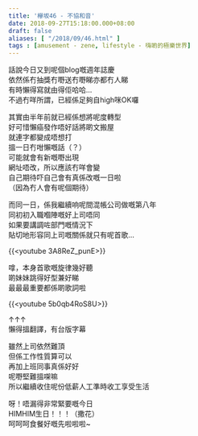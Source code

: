 ```yaml
---
title: '欅坂46 - 不協和音'
date: 2018-09-27T15:18:00.000+08:00
draft: false
aliases: [ "/2018/09/46.html" ]
tags : [amusement - zene, lifestyle - 嗨啲的極樂世界]
---
```


話說今日又到呢個blog嘅週年誌慶  
依然係冇抽獎冇嘢送冇嘢睇亦都冇人睇  
有時懶得寫就由得佢哈哈…  
不過冇咩所謂，已經係足夠自high咪OK囉  
  
其實由半年前就已經係想將呢度轉型  
好可惜懶癌發作唔好話將啲文搬屋  
就連字都變成唔想打  
搵一日冇咁懶嘅話（？）  
可能就會有新嘅嘢出現  
網址唔改，所以應該冇咩會變  
自己期待吓自己會有真係改嘅一日啦  
（因為冇人會有呢個期待）  
  
而同一日，係我繼續响呢間混帳公司做嘅第八年  
同初初入職嗰陣嘅好上司唔同  
如果要講調咗部門嘅情況下  
貼切地形容同上司嘅關係就只有呢首歌…  

{{<youtube 3A8ReZ_punE>}}

嗱，本身首歌嘅旋律幾好聽  
啲妹妹跳得好型兼好睇  
最最最重要都係啲歌詞啦  

{{<youtube 5b0qb4RoS8U>}}

↑↑↑  
懶得搵翻譯，有台版字幕  
  
雖然上司依然難頂  
但係工作性質算可以  
再加上班同事真係好好  
呢嘢堅難搵㗎嘛  
所以繼續收住呢份低薪人工準時收工享受生活  
  
呀！唔漏得非常緊要嘅今日  
HIMHIM生日！！！（撒花）  
呵呵呵食餐好嘅先啦啦啦~